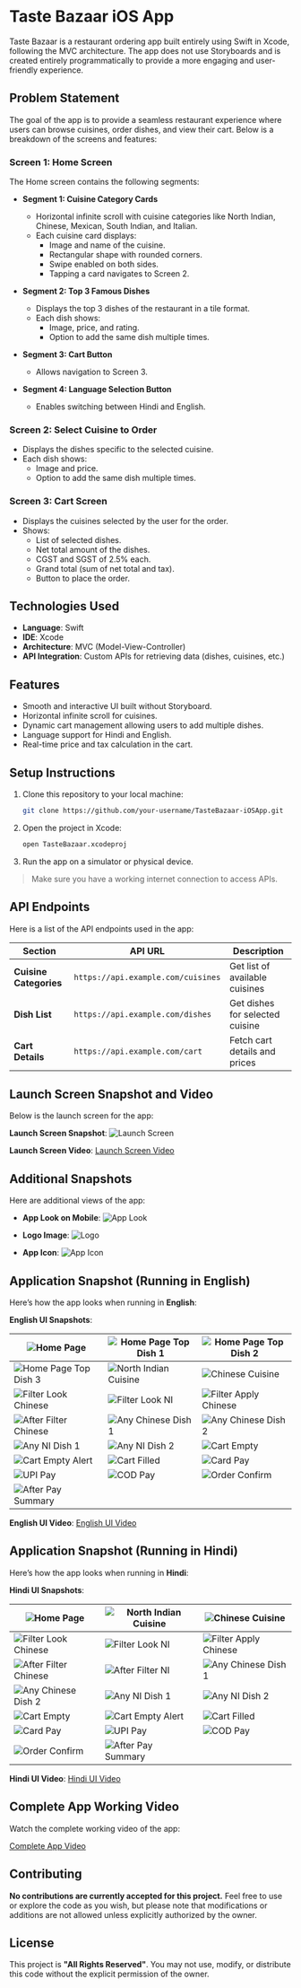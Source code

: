 # Taste Bazaar iOS App

Taste Bazaar is a restaurant ordering app built entirely using Swift in Xcode, following the MVC architecture. The app does not use Storyboards and is created entirely programmatically to provide a more engaging and user-friendly experience.

## Problem Statement

The goal of the app is to provide a seamless restaurant experience where users can browse cuisines, order dishes, and view their cart. Below is a breakdown of the screens and features:

### **Screen 1: Home Screen**
The Home screen contains the following segments:

- **Segment 1: Cuisine Category Cards**
  - Horizontal infinite scroll with cuisine categories like North Indian, Chinese, Mexican, South Indian, and Italian.
  - Each cuisine card displays:
    - Image and name of the cuisine.
    - Rectangular shape with rounded corners.
    - Swipe enabled on both sides.
    - Tapping a card navigates to Screen 2.

- **Segment 2: Top 3 Famous Dishes**
  - Displays the top 3 dishes of the restaurant in a tile format.
  - Each dish shows:
    - Image, price, and rating.
    - Option to add the same dish multiple times.

- **Segment 3: Cart Button**
  - Allows navigation to Screen 3.

- **Segment 4: Language Selection Button**
  - Enables switching between Hindi and English.

### **Screen 2: Select Cuisine to Order**
- Displays the dishes specific to the selected cuisine.
- Each dish shows:
  - Image and price.
  - Option to add the same dish multiple times.

### **Screen 3: Cart Screen**
- Displays the cuisines selected by the user for the order.
- Shows:
  - List of selected dishes.
  - Net total amount of the dishes.
  - CGST and SGST of 2.5% each.
  - Grand total (sum of net total and tax).
  - Button to place the order.

## Technologies Used
- **Language**: Swift
- **IDE**: Xcode
- **Architecture**: MVC (Model-View-Controller)
- **API Integration**: Custom APIs for retrieving data (dishes, cuisines, etc.)

## Features
- Smooth and interactive UI built without Storyboard.
- Horizontal infinite scroll for cuisines.
- Dynamic cart management allowing users to add multiple dishes.
- Language support for Hindi and English.
- Real-time price and tax calculation in the cart.

## Setup Instructions

1. Clone this repository to your local machine:
    ```bash
    git clone https://github.com/your-username/TasteBazaar-iOSApp.git
    ```
2. Open the project in Xcode:
    ```bash
    open TasteBazaar.xcodeproj
    ```
3. Run the app on a simulator or physical device.

> Make sure you have a working internet connection to access APIs.

## API Endpoints

Here is a list of the API endpoints used in the app:

| Section                | API URL                              | Description                       |
|------------------------|--------------------------------------|-----------------------------------|
| **Cuisine Categories**  | `https://api.example.com/cuisines`    | Get list of available cuisines    |
| **Dish List**           | `https://api.example.com/dishes`      | Get dishes for selected cuisine   |
| **Cart Details**        | `https://api.example.com/cart`        | Fetch cart details and prices     |

## Launch Screen Snapshot and Video

Below is the launch screen for the app:

**Launch Screen Snapshot**:
![Launch Screen](TasteBazaar-iOSApp/ProjectOutputs/Snapshots/Common/splashScreenLook.jpg)

**Launch Screen Video**:
[Launch Screen Video](TasteBazaar-iOSApp/ProjectOutputs/WorkingVideos/Common/appLoading.mov)

## Additional Snapshots

Here are additional views of the app:

- **App Look on Mobile**:
  ![App Look](TasteBazaar-iOSApp/ProjectOutputs/Snapshots/Common/appLook.jpg)

- **Logo Image**:
  ![Logo](TasteBazaar-iOSApp/ProjectOutputs/Snapshots/Common/LogoImage.jpg)

- **App Icon**:
  ![App Icon](TasteBazaar-iOSApp/ProjectOutputs/Snapshots/Common/appIcon.jpg)

## Application Snapshot (Running in English)

Here’s how the app looks when running in **English**:

**English UI Snapshots**:

| ![Home Page](TasteBazaar-iOSApp/ProjectOutputs/Snapshots/AppInEnglish/homePage.jpg) | ![Home Page Top Dish 1](TasteBazaar-iOSApp/ProjectOutputs/Snapshots/AppInEnglish/homePageTopDish1.jpg) | ![Home Page Top Dish 2](TasteBazaar-iOSApp/ProjectOutputs/Snapshots/AppInEnglish/homePageTopDish2.jpg) |
|------------------------------------------|------------------------------------------|------------------------------------------|
| ![Home Page Top Dish 3](TasteBazaar-iOSApp/ProjectOutputs/Snapshots/AppInEnglish/homePageTopDish3.jpg) | ![North Indian Cuisine](TasteBazaar-iOSApp/ProjectOutputs/Snapshots/AppInEnglish/northIndianCuisine.jpg) | ![Chinese Cuisine](TasteBazaar-iOSApp/ProjectOutputs/Snapshots/AppInEnglish/chineseCuisine.jpg) |
| ![Filter Look Chinese](TasteBazaar-iOSApp/ProjectOutputs/Snapshots/AppInEnglish/filterLookChinese.jpg) | ![Filter Look NI](TasteBazaar-iOSApp/ProjectOutputs/Snapshots/AppInEnglish/filterLookNI.jpg) | ![Filter Apply Chinese](TasteBazaar-iOSApp/ProjectOutputs/Snapshots/AppInEnglish/filterApplyChinese.jpg) |
| ![After Filter Chinese](TasteBazaar-iOSApp/ProjectOutputs/Snapshots/AppInEnglish/afterFilterChinese.jpg) | ![Any Chinese Dish 1](TasteBazaar-iOSApp/ProjectOutputs/Snapshots/AppInEnglish/anyChineseDish1.jpg) | ![Any Chinese Dish 2](TasteBazaar-iOSApp/ProjectOutputs/Snapshots/AppInEnglish/anyChineseDish2.jpg) |
| ![Any NI Dish 1](TasteBazaar-iOSApp/ProjectOutputs/Snapshots/AppInEnglish/anyNIDish1.jpg) | ![Any NI Dish 2](TasteBazaar-iOSApp/ProjectOutputs/Snapshots/AppInEnglish/anyNIDish2.jpg) | ![Cart Empty](TasteBazaar-iOSApp/ProjectOutputs/Snapshots/AppInEnglish/cartEmpty.jpg) |
| ![Cart Empty Alert](TasteBazaar-iOSApp/ProjectOutputs/Snapshots/AppInEnglish/cartEmptyAlert.jpg) | ![Cart Filled](TasteBazaar-iOSApp/ProjectOutputs/Snapshots/AppInEnglish/cartFilled.jpg) | ![Card Pay](TasteBazaar-iOSApp/ProjectOutputs/Snapshots/AppInEnglish/cardPay.jpg) |
| ![UPI Pay](TasteBazaar-iOSApp/ProjectOutputs/Snapshots/AppInEnglish/UPIPay.jpg) | ![COD Pay](TasteBazaar-iOSApp/ProjectOutputs/Snapshots/AppInEnglish/CODPay.jpg) | ![Order Confirm](TasteBazaar-iOSApp/ProjectOutputs/Snapshots/AppInEnglish/orderConfirm.jpg) |
| ![After Pay Summary](TasteBazaar-iOSApp/ProjectOutputs/Snapshots/AppInEnglish/afterPaySummary.jpg) | |

**English UI Video**:
[English UI Video](TasteBazaar-iOSApp/ProjectOutputs/WorkingVideos/AppInEnglish/AppWorkingInEnglish.mov)

## Application Snapshot (Running in Hindi)

Here’s how the app looks when running in **Hindi**:

**Hindi UI Snapshots**:

| ![Home Page](TasteBazaar-iOSApp/ProjectOutputs/Snapshots/AppInHindi/homePage.jpg) | ![North Indian Cuisine](TasteBazaar-iOSApp/ProjectOutputs/Snapshots/AppInHindi/northIndianCuisine.jpg) | ![Chinese Cuisine](TasteBazaar-iOSApp/ProjectOutputs/Snapshots/AppInHindi/chineseCuisine.jpg) |
|------------------------------------------|------------------------------------------|------------------------------------------|
| ![Filter Look Chinese](TasteBazaar-iOSApp/ProjectOutputs/Snapshots/AppInHindi/filterLookChinese.jpg) | ![Filter Look NI](TasteBazaar-iOSApp/ProjectOutputs/Snapshots/AppInHindi/filterLookNI.jpg) | ![Filter Apply Chinese](TasteBazaar-iOSApp/ProjectOutputs/Snapshots/AppInHindi/filterApplyChinese.jpg) |
| ![After Filter Chinese](TasteBazaar-iOSApp/ProjectOutputs/Snapshots/AppInHindi/afterFilterChinese.jpg) | ![After Filter NI](TasteBazaar-iOSApp/ProjectOutputs/Snapshots/AppInHindi/afterFilterNI.jpg) | ![Any Chinese Dish 1](TasteBazaar-iOSApp/ProjectOutputs/Snapshots/AppInHindi/anyChineseDish1.jpg) |
| ![Any Chinese Dish 2](TasteBazaar-iOSApp/ProjectOutputs/Snapshots/AppInHindi/anyChineseDish2.jpg) | ![Any NI Dish 1](TasteBazaar-iOSApp/ProjectOutputs/Snapshots/AppInHindi/anyNIDish1.jpg) | ![Any NI Dish 2](TasteBazaar-iOSApp/ProjectOutputs/Snapshots/AppInHindi/anyNIDish2.jpg) |
| ![Cart Empty](TasteBazaar-iOSApp/ProjectOutputs/Snapshots/AppInHindi/cartEmpty.jpg) | ![Cart Empty Alert](TasteBazaar-iOSApp/ProjectOutputs/Snapshots/AppInHindi/cartEmptyAlert.jpg) | ![Cart Filled](TasteBazaar-iOSApp/ProjectOutputs/Snapshots/AppInHindi/cartFilled.jpg) |
| ![Card Pay](TasteBazaar-iOSApp/ProjectOutputs/Snapshots/AppInHindi/cardPay.jpg) | ![UPI Pay](TasteBazaar-iOSApp/ProjectOutputs/Snapshots/AppInHindi/UPIPay.jpg) | ![COD Pay](TasteBazaar-iOSApp/ProjectOutputs/Snapshots/AppInHindi/CODPay.jpg) |
| ![Order Confirm](TasteBazaar-iOSApp/ProjectOutputs/Snapshots/AppInHindi/orderConfirm.jpg) | ![After Pay Summary](TasteBazaar-iOSApp/ProjectOutputs/Snapshots/AppInHindi/afterPaySummary.jpg) | |

**Hindi UI Video**:
[Hindi UI Video](TasteBazaar-iOSApp/ProjectOutputs/WorkingVideos/AppInHindi/AppWorkingInHindi.mov)

## Complete App Working Video

Watch the complete working video of the app:

[Complete App Video](TasteBazaar-iOSApp/ProjectOutputs/WorkingVideos/CompleteAppWorking/FullAppWorking.mov)

## Contributing

**No contributions are currently accepted for this project.** Feel free to use or explore the code as you wish, but please note that modifications or additions are not allowed unless explicitly authorized by the owner.

## License

This project is **"All Rights Reserved"**. You may not use, modify, or distribute this code without the explicit permission of the owner.
